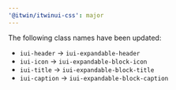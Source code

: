 ```yaml
---
'@itwin/itwinui-css': major
---
```


The following class names have been updated:
- `iui-header` -> `iui-expandable-header`
- `iui-icon` -> `iui-expandable-block-icon`
- `iui-title` -> `iui-expandable-block-title`
- `iui-caption` -> `iui-expandable-block-caption`
